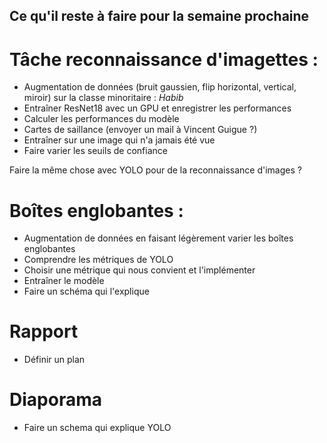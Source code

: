 ## Ce qu'il reste à faire pour la semaine prochaine

# Tâche reconnaissance d'imagettes :
- Augmentation de données (bruit gaussien, flip horizontal, vertical, miroir) sur la classe minoritaire : *Habib*
- Entraîner ResNet18 avec un GPU et enregistrer les performances
- Calculer les performances du modèle
- Cartes de saillance (envoyer un mail à Vincent Guigue ?)
- Entraîner sur une image qui n'a jamais été vue
- Faire varier les seuils de confiance

Faire la même chose avec YOLO pour de la reconnaissance d'images ?

# Boîtes englobantes :
- Augmentation de données en faisant légèrement varier les boîtes englobantes
- Comprendre les métriques de YOLO
- Choisir une métrique qui nous convient et l'implémenter
- Entraîner le modèle
- Faire un schéma qui l'explique

# Rapport
- Définir un plan

# Diaporama
- Faire un schema qui explique YOLO
